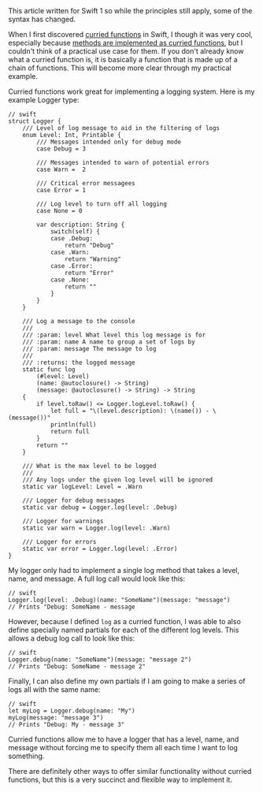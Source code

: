 <div class="note">This article written for Swift 1 so while the principles still apply, some of the syntax has changed.</div>

When I first discovered [curried functions](https://developer.apple.com/library/prerelease/ios/documentation/Swift/Conceptual/Swift_Programming_Language/Declarations.html#//apple_ref/doc/uid/TP40014097-CH34-XID_597) in Swift, I though it was very cool, especially because [methods are implemented as curried functions](http://oleb.net/blog/2014/07/swift-instance-methods-curried-functions/), but I couldn't think of a practical use case for them. If you don't already know what a curried function is, it is basically a function that is made up of a chain of functions. This will become more clear through my practical example.

Curried functions work great for implementing a logging system. Here is my example Logger type:

    // swift
    struct Logger {
        /// Level of log message to aid in the filtering of logs
        enum Level: Int, Printable {
            /// Messages intended only for debug mode
            case Debug = 3

            /// Messages intended to warn of potential errors
            case Warn =  2

            /// Critical error messagees
            case Error = 1

            /// Log level to turn off all logging
            case None = 0

            var description: String {
                switch(self) {
                case .Debug:
                    return "Debug"
                case .Warn:
                    return "Warning"
                case .Error:
                    return "Error"
                case .None:
                    return ""
                }
            }
        }

        /// Log a message to the console
        ///
        /// :param: level What level this log message is for
        /// :param: name A name to group a set of logs by
        /// :param: message The message to log
        ///
        /// :returns: the logged message
        static func log
            (#level: Level)
            (name: @autoclosure() -> String)
            (message: @autoclosure() -> String) -> String
        {
            if level.toRaw() <= Logger.logLevel.toRaw() {
                let full = "\(level.description): \(name()) - \(message())"
                println(full)
                return full
            }
            return ""
        }

        /// What is the max level to be logged
        ///
        /// Any logs under the given log level will be ignored
        static var logLevel: Level = .Warn

        /// Logger for debug messages
        static var debug = Logger.log(level: .Debug)

        /// Logger for warnings
        static var warn = Logger.log(level: .Warn)

        /// Logger for errors
        static var error = Logger.log(level: .Error)
    }

My logger only had to implement a single log method that takes a level, name, and message. A full log call would look like this:

    // swift
    Logger.log(level: .Debug)(name: "SomeName")(message: "message")
    // Prints "Debug: SomeName - message

However, because I defined `log` as a curried function, I was able to also define specially named partials for each of the different log levels. This allows a debug log call to look like this:

    // swift
    Logger.debug(name: "SomeName")(message: "message 2")
    // Prints "Debug: SomeName - message 2"

Finally, I can also define my own partials if I am going to make a series of logs all with the same name:

    // swift
    let myLog = Logger.debug(name: "My")
    myLog(message: "message 3")
    // Prints "Debug: My - message 3"

Curried functions allow me to have a logger that has a level, name, and message without forcing me to specify them all each time I want to log something.

There are definitely other ways to offer similar functionality without curried functions, but this is a very succinct and flexible way to implement it.
